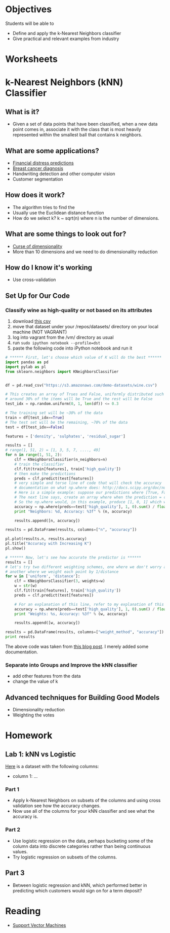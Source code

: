 # Objectives
Students will be able to
- Define and apply the k-Nearest Neighbors classifier
- Give practical and relevant examples from industry

# Worksheets

# k-Nearest Neighbors (kNN) Classifier
## What is it?
- Given a set of data points that have been classified, when a new data point comes in, associate it with the class that is most heavily represented within the smallest ball that contains k neighbors.

## What are some applications?
- [Financial distress predictions](http://www.academia.edu/4607757/Application_of_K-Nearest_Neighbor_KNN_Approach_for_Predicting_Economic_Events_Theoretical_Background)
- [Breast cancer diagnosis](http://www.ncbi.nlm.nih.gov/pmc/articles/PMC2243774/)
- Handwriting detection and other computer vision
- Customer segmentation

## How does it work?
- The algorithm tries to find the
- Usually use the Euclidean distance function
- How do we select k? k ~ sqrt(n) where n is the number of dimensions.

## What are some things to look out for?
- [Curse of dimensionality](http://en.wikipedia.org/wiki/Curse_of_dimensionality)
- More than 10 dimensions and we need to do dimensionality reduction

## How do I know it's working
- Use cross-validation

## Set Up for Our Code
### Classify wine as high-quality or not based on its attributes

1. download [this csv]()
2. move that dataset under your /repos/datasets/ directory on your local machine (NOT VAGRANT)
3. log into vagrant from the /vm/ directory as usual
5. run `sudo ipython notebook --profile=dst`
6. paste the following code into iPython notebook and run it

```python
# ****** First, let's choose which value of K will do the best ******
import pandas as pd
import pylab as pl
from sklearn.neighbors import KNeighborsClassifier


df = pd.read_csv("https://s3.amazonaws.com/demo-datasets/wine.csv")

# This creates an array of Trues and False, uniformly distributed such that
# around 30% of the items will be True and the rest will be False
test_idx = np.random.uniform(0, 1, len(df)) <= 0.3

# The training set will be ~30% of the data
train = df[test_idx==True]
# The test set will be the remaining, ~70% of the data
test = df[test_idx==False]

features = ['density', 'sulphates', 'residual_sugar']

results = []
# range(1, 51, 2) = [1, 3, 5, 7, ...., 49]
for n in range(1, 51, 2):
    clf = KNeighborsClassifier(n_neighbors=n)
    # train the classifier
    clf.fit(train[features], train['high_quality'])
    # then make the predictions
    preds = clf.predict(test[features])
    # very simple and terse line of code that will check the accuracy
    # documentation on what np.where does: http://docs.scipy.org/doc/numpy/reference/generated/numpy.where.html
    # Here is a simple example: suppose our predictions where [True, False, True] and the correct values were [True, True, True]
    # The next line says, create an array where when the prediction = correct value, the value is 1, and if not the value is 0.
    # So the np.where would, in this example, produce [1, 0, 1] which would be summed to be 2 and then divided by 3.0 to get 66% accuracy
    accuracy = np.where(preds==test['high_quality'], 1, 0).sum() / float(len(test))
    print "Neighbors: %d, Accuracy: %3f" % (n, accuracy)

    results.append([n, accuracy])

results = pd.DataFrame(results, columns=["n", "accuracy"])

pl.plot(results.n, results.accuracy)
pl.title("Accuracy with Increasing K")
pl.show()

# ****** Now, let's see how accurate the predictor is ******
results = []
# let's try two different weighting schemes, one where we don't worry about the distance
# another where we weight each point by 1/distance
for w in ['uniform', 'distance']:
    clf = KNeighborsClassifier(3, weights=w)
    w = str(w)
    clf.fit(train[features], train['high_quality'])
    preds = clf.predict(test[features])

    # For an explanation of this line, refer to my explanation of this same line above
    accuracy = np.where(preds==test['high_quality'], 1, 0).sum() / float(len(test))
    print "Weights: %s, Accuracy: %3f" % (w, accuracy)

    results.append([w, accuracy])

results = pd.DataFrame(results, columns=["weight_method", "accuracy"])
print results
```

The above code was taken from [this blog post](http://blog.yhathq.com/posts/classification-using-knn-and-python.html). I merely added some documentation.

### Separate into Groups and Improve the kNN classifier
- add other features from the data
- change the value of k


## Advanced techniques for Building Good Models
- Dimensionality reduction
- Weighting the votes

# Homework
## Lab 1: kNN vs Logistic
[Here]() is a dataset with the following columns:
- column 1: ...

### Part 1
- Apply k-Nearest Neighbors on subsets of the columns and using cross validation see how the accuracy changes.
- Now use all of the columns for your kNN classifier and see what the accuracy is.

### Part 2
- Use logistic regression on the data, perhaps bucketing some of the column data into discrete categories rather than being continuous values.
- Try logistic regression on subsets of the columns.

## Part 3
- Between logistic regression and kNN, which performed better in predicting which customers would sign on for a term deposit?

# Reading
- [Support Vector Machines]()

